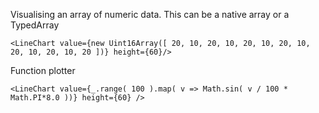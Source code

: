Visualising an array of numeric data. This can be a native array or a TypedArray

    <LineChart value={new Uint16Array([ 20, 10, 20, 10, 20, 10, 20, 10, 20, 10, 20, 10, 20 ])} height={60}/>

Function plotter

    <LineChart value={_.range( 100 ).map( v => Math.sin( v / 100 * Math.PI*8.0 ))} height={60} />
